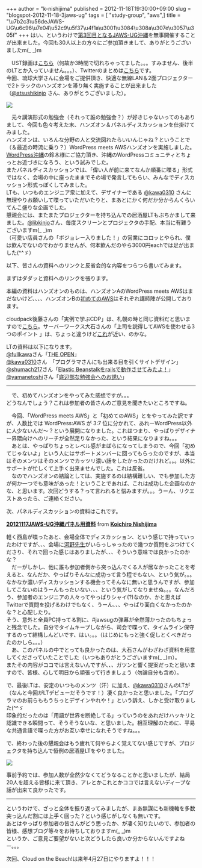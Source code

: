 +++
author = "k-nishijima"
published = 2012-11-18T19:30:00+09:00
slug = "blogspot-2012-11-18-3jaws-ug"
tags = [ "study-group", "aws",]
title = "\u7b2c3\u56deJAWS-UG\u6c96\u7e04\u52c9\u5f37\u4f1a\u3001\u3084\u308a\u307e\u3057\u305f"
+++
はい、というわけで[第3回目となるJAWS-UG沖縄](http://atnd.org/event/jawsugokinawa3)を無事開催することが出来ました。今回も30人以上の方々にご参加頂きまして、ありがとうございましたm(\_
\_)m  
  
　UST録画は[こちら](http://ustre.am/K2xg)（何故か3時間で切れちゃってました。。。すみません、後半のLTとか入っていません。。。）、Twitterのまとめは[こちら](http://togetter.com/li/408786)です。  
今回、琉球大学さんに会場をご提供頂き、快適な無線LAN＆2面プロジェクターで2トラックのハンズオンを滞り無く実施することが出来ました（[@atsushikinjo](https://twitter.com/atsushikinjo)
さん、ありがとうございました）。  

[![](../images/thumbnails/blogspot-2012-11-18-3jaws-ug-2012-11-17+13.30.32.jpg)](../images/blogspot-2012-11-18-3jaws-ug-2012-11-17+13.30.32.jpg)

  
　元々講演形式の勉強会（それって誰の勉強会？）が好きじゃないってのもありまして、今回も色々考えた末、ハンズオン＆パネルディスカッションを仕掛けてみました。  
ハンズオンは、いろんな分野の人と交流図れたらいいんじゃね？ということで（＆最近の時流に乗り？）WordPress
meets
AWSハンズオンを実施しました。[WordPress沖縄](https://www.facebook.com/WordCamp.Okinawa)の鈴木様にご協力頂き、沖縄のWordPressコミュニティとちょっとお近づきになろう、という試みでした。  
またパネルディスカッションでは、「偉い人が前に来てなんか順番に喋る」形式ではなく、会場の中に座ったままでその場で発言してもらい、みんなでディスカッション形式っぽくしてみました。  
LTも、いつものエンジニア衆に加えて、デザイナーである
[@kawa0310](https://twitter.com/kawa0310)
さんに無理やりお願いして喋っていただいたりと、まあとにかく何だか分からんくらいてんこ盛りな企画でした。  
懇親会には、またまたプロジェクターを持ち込んでの居酒屋LTもぶちかまして来ました。[@libkinjo](https://twitter.com/libkinjo)さん、毎度スクリーンとプロジェクタの手配、本当に有難うございますm(\_
\_)m  
（可愛い店員さんの「ボジョレー入りました！」の営業にコロッとやられ、僕は飲んでないのでわかりませんが、何本飲んだのやら3000円eachでは足が出ました(^^ゞ）  
  
以下、皆さんの資料へのリンクと反省会的な内容をつらつら書いてみます。  
  
<span id="more"></span>まずはダダッと資料へのリンクを張ります。  
  
本編の資料はハンズオンのものは、ハンズオンAのWordPress meets
AWSはまだないけど、、、、ハンズオンBの[初めてのAWS](http://www.slideshare.net/kaz.goto/jawsug-3-awsec2-wordpress)はそれぞれ講師陣が公開しております。  
  
cloudpack後藤さんの「実例で学ぶCDP」は、札幌の時と同じ資料だと思いますので[こちら](http://www.slideshare.net/kaz.goto/jawsug8-cloud-design-pattern-cloudpack)。サーバーワークス大石さんの「上司を説得してAWSを使わせる3つのポイント
」は、ちょっと違うけど[これ](http://www.slideshare.net/serverworks/201202-clouddays-awsok3)が近い、のかな。  
  
LTの資料は以下になります。  
[@fullkawa](https://twitter.com/fullkawa)さん「[THE
OPEN](http://www.slideshare.net/fullkawa/the-open-15216582)」  
[@kawa0310](https://twitter.com/kawa0310)さん　「プログラマさんにも出来る目を引くサイトデザイン」
[@shumach217](https://twitter.com/shumach217)さん「[Elastic
Beanstalkをrailsで動作させてみたよ！](http://www.slideshare.net/shumach217/jawsug-okinawa20121117)」
[@yamanetoshi](https://twitter.com/yamanetoshi)さん「[底辺部な勉強会へのお誘い](http://www.slideshare.net/yamanetoshi/ss-15181899)」  

------------------------------------------------------------------------

　で、初めてハンズオンをやってみた感想ですが。。。  
どうなんでしょう？これは参加者の皆さんのご意見を聞きたいところですね。  
  
　今回、「WordPress meets
AWS」と「初めてのAWS」とをやってみた訳ですが、人数比では WordPress:AWS
が 3:7
位に分かれて、あれーWordPress以外に人少ないんだ〜？という展開になりました。これはつまり、やっぱりデザイナー界隈向けへのリーチが全然足りなかった、という結果になりますね。。。  
　あとは、やっぱりちょっとレベル感がまばらになってしまうので、今回「初めてじゃないよ」という人にはサポートメンバーに回ってもらったのですが、本当はそのメンツはそのメンツでカッツリ濃い話をしたかったのだけれど。。。以外にサポートが忙しくて上手く出来ませんでした。これは反省。  
　なのでハンズオンの結論としては、実施するのは結構難しい、でも参加した方が何か一つでも意味があった！ということであれば、これは成功した企画なのかな、と思います。次回どうする？って言われると悩みますが。。。うーん、リクエストあったら、ご連絡ください。  
  
次、パネルディスカッションの資料はこれです。  

  

**[20121117JAWS-UG沖縄パネル用資料](http://www.slideshare.net/KoichiroNishijima/20121117jawsug "20121117JAWS-UG沖縄パネル用資料")**
from **[Koichiro
Nishijima](http://www.slideshare.net/KoichiroNishijima)**

軽く西島が喋ったあと、会場全体でディスカッション、という感じで持っていったわけですが、、、会場に[河野先生](https://twitter.com/shinji_kono)がいらっしゃったので幾つか質問をぶつけてくださり、それで回った感じはありましたが、、、そういう意味では良かったのかな？  
　だーがしかし、他に誰も参加者側から突っ込んでくる人が居なかったことを考えると、なんだか、やっぱりそんなに成功って言う程でもない、という気が。。。  
なかなか濃いディスカッションする機会ってそんなに無いと思うんですが、参加してこないのはうーんもったいない、、、という気がしてなりませぬ。。。なんだろう、参加者のエンジニアの人々ってやっぱりシャイ(?)なのか、かと思えばTwitterで質問を投げるわけでもなく、うーん、、、やっぱり面白くなかったのかな？と心配したり。  
そう、意外と全員PC持ってる割に、\#jawsugの弾幕が全然薄かったのもちょっと残念でした。自分でタイムキープしながら、司会で喋って、タイムライン保守するのって結構しんどいです、はい。。。（はじめにもっと強く促しとくべきだったのかしら。。。）  
　あ、このパネルの中でとっても良かったのは、大石さんがわざわざ資料を用意してくださっていたことでした（いつもありがとうございますm(\_
\_)m）。  
またその内容がココでは言えないんですが、、、ガツンと響く提案だったと思いますので、皆様、心して明日から頑張って行きましょう（勿論自分も含め）。  
  
で、最後LTは、安定のいつものメンツ（汗）に加え、[@kawa0310](https://twitter.com/kawa0310)さんのLTが（なんと今回がLTデビューだそうです！）凄く良かったと思いました。「プログラマのお前らももうちっとデザインやれや！」という訴え、しかと受け取りました(^^ゞ  
印象的だったのは「用語が世界を断絶してる」っていうのをあれだけハッキリと認識できる瞬間って、そうそうないな、と思いました。相互理解のために、平易な共通言語で喋った方がお互い幸せになれそうですね。。。  
  
で、終わった後の懇親会はもう疲れて何やらよく覚えてない感じですが、プロジェクタを持ち込んで恒例の居酒屋LTをやりました。  

[![](../images/thumbnails/blogspot-2012-11-18-3jaws-ug-2012-11-17+18.28.57.jpg)](../images/blogspot-2012-11-18-3jaws-ug-2012-11-17+18.28.57.jpg)

事前予約では、参加人数が全然少なくてどうなることかと思いましたが、結局20人を超える皆様に来て頂き、アレとかこれとかココでは言えないディープな話が出来て良かったです。  

------------------------------------------------------------------------

というわけで、ざっと全体を振り返ってみましたが、まあ無謀にも新機軸を多数突っ込んだ割には上手く回った？という感じがしなくも無いです。  
あとはやっぱり参加者の皆さんがどう思ったか、が凄く知りたいので、参加者の皆様、感想ブログ等々をお待ちしておりますm(\_
\_)m  
というか、ご意見ご要望がないと次どうしたら良いか分からないんですよねー。。。  
  
次回、Cloud on the Beach!は来年4月27日にやりますよ！！！
